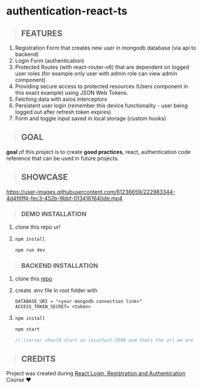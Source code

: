 # authentication-react-ts

> ## **FEATURES**

1. Registration Form that creates new user in mongodb database (via api to backend)
2. Login Form (authentication)
3. Protected Routes (with react-router-v6) that are dependent on logged user roles (for example only user with admin role can view admin component)
4. Providing secure access to protected resources (Users component in this exact example) using JSON Web Tokens. 
5. Fetching data with axios interceptors
6. Persistent user login (remember this device functionality - user being logged out after refresh token expires)
7. Form and toggle input saved in local storage (custom hooks)

> ## GOAL


**goal** of this project is to create **good practices**, react, authentication code reference that can be used in future projects.

> ## SHOWCASE
https://user-images.githubusercontent.com/61236659/222983344-4d4f6ff4-fec3-452b-9bbf-0134161640de.mp4
> ### DEMO INSTALLATION

1. clone this repo url

2. ```js
   npm install
   
   npm run dev
   ```

> ### BACKEND INSTALLATION 

1.  clone this [repo](https://github.com/gitdagray/mongo_async_crud)

2. create .env file in root folder with 

   ```
   DATABASE_URI = "<your mongodb connection link>"
   ACCESS_TOKEN_SECRET= <token>
   ```

3. ```js
   npm install
   
   npm start 
   
   // (server should start on localhost:3500 and thats the url we are fetching in our client aplication)
   ```

> ## CREDITS

Project was created during [React Login, Registration and Authentication](https://www.youtube.com/playlist?list=PL0Zuz27SZ-6PRCpm9clX0WiBEMB70FWwd) Course ❤️

